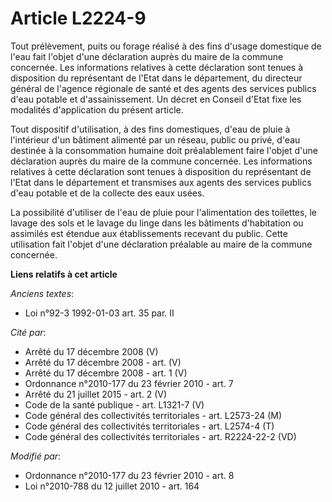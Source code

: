# Article L2224-9

Tout prélèvement, puits ou forage réalisé à des fins d'usage domestique de l'eau fait l'objet d'une déclaration auprès du
maire de la commune concernée. Les informations relatives à cette déclaration sont tenues à disposition du représentant de
l'Etat dans le département, du directeur général de l'agence régionale de santé et des agents des services publics d'eau
potable et d'assainissement. Un décret en Conseil d'Etat fixe les modalités d'application du présent article.

Tout dispositif d'utilisation, à des fins domestiques, d'eau de pluie à l'intérieur d'un bâtiment alimenté par un réseau,
public ou privé, d'eau destinée à la consommation humaine doit préalablement faire l'objet d'une déclaration auprès du maire
de la commune concernée. Les informations relatives à cette déclaration sont tenues à disposition du représentant de l'Etat
dans le département et transmises aux agents des services publics d'eau potable et de la collecte des eaux usées. 

La possibilité d'utiliser de l'eau de pluie pour l'alimentation des toilettes, le lavage des sols et le lavage du linge dans
les bâtiments d'habitation ou assimilés est étendue aux établissements recevant du public. Cette utilisation fait l'objet
d'une déclaration préalable au maire de la commune concernée.

**Liens relatifs à cet article**

_Anciens textes_:

  - Loi n°92-3 1992-01-03 art. 35 par. II

_Cité par_:

  - Arrêté du 17 décembre 2008 (V)
  - Arrêté du 17 décembre 2008 - art. (V)
  - Arrêté du 17 décembre 2008 - art. 1 (V)
  - Ordonnance n°2010-177 du 23 février 2010 - art. 7
  - Arrêté du 21 juillet 2015 - art. 2 (V)
  - Code de la santé publique - art. L1321-7 (V)
  - Code général des collectivités territoriales - art. L2573-24 (M)
  - Code général des collectivités territoriales - art. L2574-4 (T)
  - Code général des collectivités territoriales - art. R2224-22-2 (VD)

_Modifié par_:

  - Ordonnance n°2010-177 du 23 février 2010 - art. 8
  - Loi n°2010-788 du 12 juillet 2010 - art. 164
